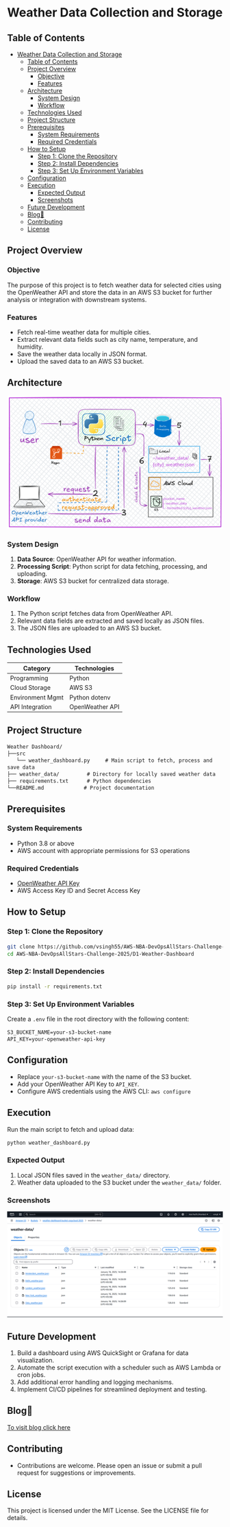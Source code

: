 # Weather Data Collection and Storage

## Table of Contents
- [Weather Data Collection and Storage](#weather-data-collection-and-storage)
  - [Table of Contents](#table-of-contents)
  - [Project Overview](#project-overview)
    - [Objective](#objective)
    - [Features](#features)
  - [Architecture](#architecture)
    - [System Design](#system-design)
    - [Workflow](#workflow)
  - [Technologies Used](#technologies-used)
  - [Project Structure](#project-structure)
  - [Prerequisites](#prerequisites)
    - [System Requirements](#system-requirements)
    - [Required Credentials](#required-credentials)
  - [How to Setup](#how-to-setup)
    - [Step 1: Clone the Repository](#step-1-clone-the-repository)
    - [Step 2: Install Dependencies](#step-2-install-dependencies)
    - [Step 3: Set Up Environment Variables](#step-3-set-up-environment-variables)
  - [Configuration](#configuration)
  - [Execution](#execution)
    - [Expected Output](#expected-output)
    - [Screenshots](#screenshots)
  - [Future Development](#future-development)
  - [Blog🔗](#blog)
  - [Contributing](#contributing)
  - [License](#license)

## Project Overview

### Objective
The purpose of this project is to fetch weather data for selected cities using the OpenWeather API and store the data in an AWS S3 bucket for further analysis or integration with downstream systems.

### Features
- Fetch real-time weather data for multiple cities.
- Extract relevant data fields such as city name, temperature, and humidity.
- Save the weather data locally in JSON format.
- Upload the saved data to an AWS S3 bucket.

## Architecture
![architechturedia](/Assests/D1-Weather%20Dashboard/1.architechture.png)

### System Design

1. **Data Source**: OpenWeather API for weather information.
2. **Processing Script**: Python script for data fetching, processing, and uploading.
3. **Storage**: AWS S3 bucket for centralized data storage.

### Workflow

1. The Python script fetches data from OpenWeather API.
2. Relevant data fields are extracted and saved locally as JSON files.
3. The JSON files are uploaded to an AWS S3 bucket.

## Technologies Used
| Category        | Technologies              |
|-----------------|---------------------------|
| Programming     | Python                    |
| Cloud Storage   | AWS S3                    |
| Environment Mgmt| Python dotenv             |
| API Integration | OpenWeather API           |

## Project Structure

```
Weather Dashboard/
├──src
   └── weather_dashboard.py     # Main script to fetch, process and save data
├── weather_data/         # Directory for locally saved weather data
├── requirements.txt      # Python dependencies
└──README.md             # Project documentation
```

## Prerequisites

### System Requirements
- Python 3.8 or above
- AWS account with appropriate permissions for S3 operations

### Required Credentials
- [OpenWeather API Key](https://openweathermap.org/api)
- AWS Access Key ID and Secret Access Key

## How to Setup

### Step 1: Clone the Repository
```bash
git clone https://github.com/vsingh55/AWS-NBA-DevOpsAllStars-Challenge-2025.git
cd AWS-NBA-DevOpsAllStars-Challenge-2025/D1-Weather-Dashboard
```

### Step 2: Install Dependencies
```bash
pip install -r requirements.txt
```

### Step 3: Set Up Environment Variables
Create a `.env` file in the root directory with the following content:
```env
S3_BUCKET_NAME=your-s3-bucket-name
API_KEY=your-openweather-api-key
```

## Configuration
- Replace `your-s3-bucket-name` with the name of the S3 bucket.
- Add your OpenWeather API Key to `API_KEY`.
- Configure AWS credentials using the AWS CLI:
  ``` aws configure ```

## Execution
Run the main script to fetch and upload data:
```bash
python weather_dashboard.py
```

### Expected Output
1. Local JSON files saved in the `weather_data/` directory.
2. Weather data uploaded to the S3 bucket under the `weather_data/` folder.

### Screenshots
![alt text](/Assests/D1-Weather%20Dashboard/1.uploadedDataS3.png)

## Future Development
1. Build a dashboard using AWS QuickSight or Grafana for data visualization.
2. Automate the script execution with a scheduler such as AWS Lambda or cron jobs.
3. Add additional error handling and logging mechanisms.
4. Implement CI/CD pipelines for streamlined deployment and testing.

## Blog🔗
[To visit blog click here](https://blogs.vijaysingh.cloud/weather-dashboard)


## Contributing
- Contributions are welcome. Please open an issue or submit a pull request for suggestions or improvements.

## License
This project is licensed under the MIT License. See the LICENSE file for details.

